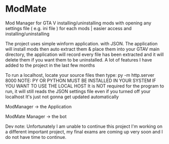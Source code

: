 # ModMate
Mod Manager for GTA V installing/uninstalling mods with opening any settings file ( e.g. ini file ) for each mods | easier access and installing/uninstalling


The project uses simple winform application. with JSON.
The application will install mods then auto extract them & place them into your GTAV main directory, the application will record every file has been extracted and it will delete them if you want them to be uninstalled. A lot of features I have added to the project in the last few months

To run a localhost, locate your source files then type: py -m http.server 8000 
NOTE: PY OR PYTHON MUST BE INSTALLED IN YOUR SYSTEM IF YOU WANT TO USE THE LOCAL HOST
It is NOT required for the program to run, it will still reads the JSON settings file even if you turned off your localhost It's just not gonna get updated automatically

ModManager -> the Application 

ModMate Manager -> the bot

Dev note: Unfortunately I am unable to continue this project I'm working on a different important project, my final exams are coming up very soon and I do not have time to continue.
